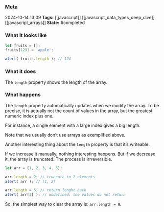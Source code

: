 ### Meta
2024-10-14 13:09
**Tags:** [[javascript]] [[javascript_data_types_deep_dive]] [[javascript_arrays]]
**State:** #completed 

### What it looks like
```JavaScript title:app.js
let fruits = [];
fruits[123] = 'apple';

alert( fruits.length ); // 124
```

### What it does
The `length` property shows the length of the array.

### What happens
The `length` property automatically updates when we modify the array. To be precise, it is actually not the count of values in the array, but the greatest numeric index plus one.

For instance, a single element with a large index gives a big length.

Note that we usually don’t use arrays as exemplified above.

Another interesting thing about the `length` property is that it’s writeable.

If we increase it manually, nothing interesting happens. But if we decrease it, the array is truncated. The process is irrreversible.

```JavaScript title:app.js
let arr = [1, 2, 3, 4, 5];

arr.length = 2; // truncate to 2 elements
alert( arr ); // [1, 2]

arr.length = 5; // return lenght back
alert( arr[3] ); // undefined: the values do not return
```

So, the simplest way to clear the array is: `arr.length = 0`.